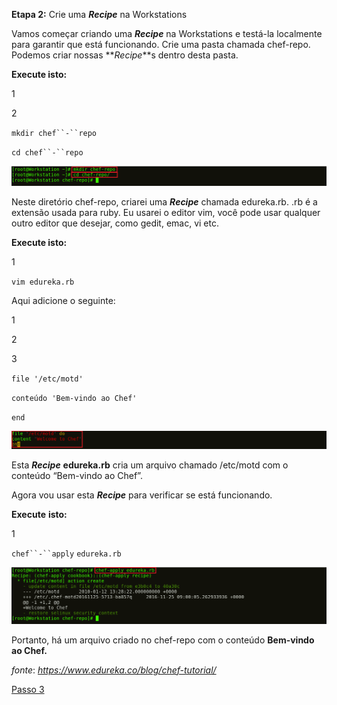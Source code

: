 **Etapa 2:** Crie uma **_Recipe_** na Workstations

Vamos começar criando uma **_Recipe_** na Workstations e testá-la localmente para garantir que está funcionando. Crie uma pasta chamada chef-repo. Podemos criar nossas **_Recipe_**s dentro desta pasta.

**Execute isto:**

1

2

`mkdir chef``-``repo`

`cd chef``-``repo`

![chef-repo - Chef Tutorial](images/chef-02-01.png)

Neste diretório chef-repo, criarei uma **_Recipe_** chamada edureka.rb. .rb é a extensão usada para ruby. Eu usarei o editor vim, você pode usar qualquer outro editor que desejar, como gedit, emac, vi etc.

**Execute isto:**

1

`vim edureka.rb`

Aqui adicione o seguinte:

1

2

3

`file '/etc/motd'`

`conteúdo 'Bem-vindo ao Chef'`

`end`

![Recipe Content - Chef Tutorial ](images/chef-02-02.png)

Esta **_Recipe_** **e****dureka****.rb** cria um arquivo chamado /etc/motd com o conteúdo “Bem-vindo ao Chef”.

Agora vou usar esta **_Recipe_** para verificar se está funcionando.

**Execute** **isto:**

1

`chef``-``apply` `edureka.rb`

![ Aplicar **_Recipe_** Motd - Tutorial do Chef](images/chef-02-03.png)

Portanto, há um arquivo criado no chef-repo com o conteúdo **Bem-vindo ao Chef.**

_fonte_: _https://www.edureka.co/blog/chef-tutorial/_

[Passo 3](03-steps.md)